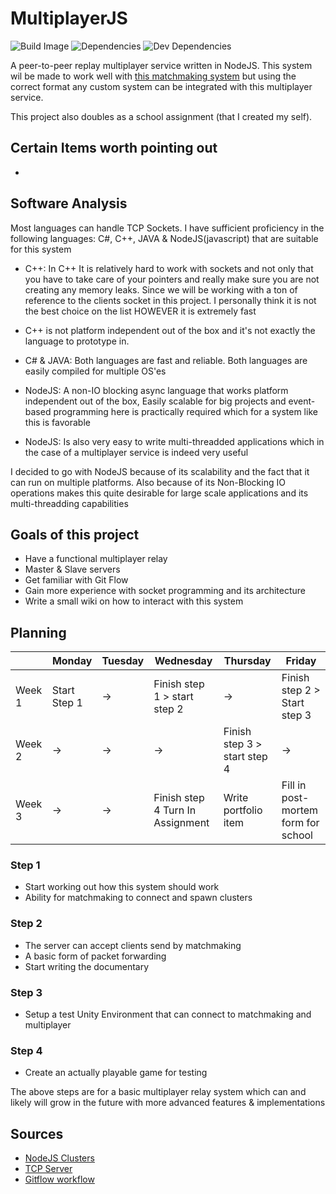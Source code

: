 # MultiplayerJS

![Build Image](https://travis-ci.com/lghenk/MultiplayerJS.svg?branch=develop)
![Dependencies](https://david-dm.org/lghenk/MultiplayerJS/status.svg)
![Dev Dependencies](https://david-dm.org/lghenk/MultiplayerJS/dev-status.svg)

A peer-to-peer replay multiplayer service written in NodeJS.
This system wil be made to work well with [this matchmaking system](https://github.com/lghenk/MatchmakingJS) but using the correct format any custom system can be integrated with this multiplayer service. 

This project also doubles as a school assignment (that I created my self).

## Certain Items worth pointing out
- 

## Software Analysis 
Most languages can handle TCP Sockets. I have sufficient proficiency in the following languages: C#, C++, JAVA & NodeJS(javascript)
that are suitable for this system

- C++: In C++ It is relatively hard to work with sockets and not only that you have to take care of your pointers and really make sure you are not creating any memory leaks. Since we will be working with a ton of reference to the clients socket in this project. I personally think it is not the best choice on the list HOWEVER it is extremely fast
+ C++ is not platform independent out of the box and it's not exactly the language to prototype in.

- C# & JAVA: Both languages are fast and reliable. Both languages are easily compiled for multiple OS'es 

- NodeJS: A non-IO blocking async language that works platform independent out of the box, Easily scalable for big projects and event-based programming here is practically required which for a system like this is favorable
- NodeJS: Is also very easy to write multi-threadded applications which in the case of a multiplayer service is indeed very useful

I decided to go with NodeJS because of its scalability and the fact that it can run on multiple platforms.
Also because of its Non-Blocking IO operations makes this quite desirable for large scale applications and its multi-threadding capabilities

## Goals of this project
- Have a functional multiplayer relay
- Master & Slave servers
- Get familiar with Git Flow
- Gain more experience with socket programming and its architecture
- Write a small wiki on how to interact with this system

## Planning 
| | Monday | Tuesday | Wednesday | Thursday | Friday |
| --- | --- | --- | --- | --- | --- |
|Week 1 | Start Step 1 | -> | Finish step 1 > start step 2 | -> | Finish step 2 > Start step 3
|Week 2 | -> | -> | -> | Finish step 3 > start step 4 | ->
|Week 3 | -> | -> | Finish step 4 Turn In Assignment | Write portfolio item | Fill in post-mortem form for school

### Step 1
- Start working out how this system should work
- Ability for matchmaking to connect and spawn clusters

### Step 2
- The server can accept clients send by matchmaking
- A basic form of packet forwarding
- Start writing the documentary

### Step 3
- Setup a test Unity Environment that can connect to matchmaking and multiplayer

### Step 4
- Create an actually playable game for testing

The above steps are for a basic multiplayer relay system which can and likely will grow in the future with more advanced features & implementations 

## Sources
- [NodeJS Clusters](https://nodejs.org/api/cluster.html)
- [TCP Server](https://nodejs.org/api/net.html)
- [Gitflow workflow](https://www.atlassian.com/git/tutorials/comparing-workflows/gitflow-workflow)

